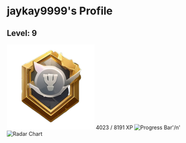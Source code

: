 # jaykay9999's Profile
## Level: 9
![Badge](https://raw.githubusercontent.com/jaykay9999/badges/main/lvl9.png) 
4023 / 8191 XP
![Progress Bar](https://myserver.gitreviewgame.com/dynamic-svg?progress=393&max=1023)'/n'
![Radar Chart](https://myserver.gitreviewgame.com/radar-chart)
<!-- You can add more sections and data as you fetch them from the user's data -->
